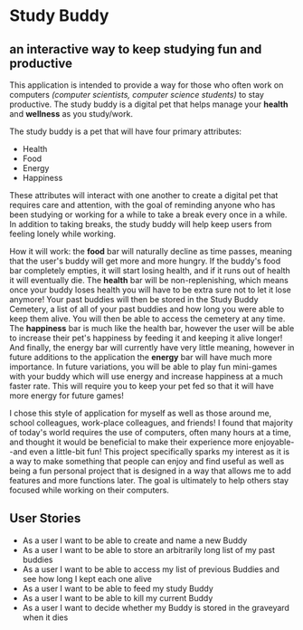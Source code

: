 # Study Buddy

## an interactive way to keep studying fun and productive

This application is intended to provide a way for those who often work on computers 
*(computer scientists, computer science students)* to stay productive. The study buddy
is a digital pet that helps manage your **health** and **wellness** as you study/work.

The study buddy is a pet that will have four primary attributes:
- Health
- Food
- Energy
- Happiness

These attributes will interact with one another to create a digital pet that requires
care and attention, with the goal of reminding anyone who has been studying or working
for a while to take a break every once in a while. In addition to taking breaks, the study
buddy will help keep users from feeling lonely while working.

How it will work: the **food** bar will naturally decline as time passes, meaning that 
the user's buddy will get more and more hungry. If the buddy's food bar completely
empties, it will start losing health, and if it runs out of health it will eventually die.
The **health** bar will be non-replenishing, which means once your buddy loses health
you will have to be extra sure not to let it lose anymore!
Your past buddies will then be stored in the Study Buddy Cemetery, a list of all of
your past buddies and how long you were able to keep them alive. You will then be
able to access the cemetery at any time.
The **happiness** bar is much like the health bar, however the user will be able to increase
their pet's happiness by feeding it and keeping it alive longer!
And finally, the energy bar will currently have very little meaning, however in future
additions to the application the **energy** bar will have much more importance. In future
variations, you will be able to play fun mini-games with your buddy which will use energy
and increase happiness at a much faster rate. This will require you to keep your pet fed
so that it will have more energy for future games!

I chose this style of application for myself as well as those around me, school colleagues,
work-place colleagues, and friends! I found that majority of today's world requires the use
of computers, often many hours at a time, and thought it would be beneficial to make their
experience more enjoyable--and even a little-bit fun! This project specifically sparks my
interest as it is a way to make something that people can enjoy and find useful as well as
being a fun personal project that is designed in a way that allows me to add features and
more functions later. The goal is ultimately to help others stay focused while working on 
their computers.

## User Stories

- As a user I want to be able to create and name a new Buddy
- As a user I want to be able to store an arbitrarily long list of my past buddies
- As a user I want to be able to access my list of previous Buddies and see how long I kept each one alive
- As a user I want to be able to feed my study Buddy
- As a user I want to be able to kill my current Buddy
- As a user I want to decide whether my Buddy is stored in the graveyard when it dies